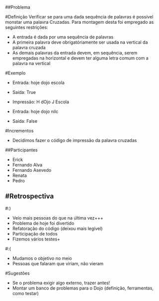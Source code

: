 ##Problema


#Definição
Verificar se para uma dada sequência de palavras é possível monstar uma palavra Cruzadas.
Para montagem desta foi empregado as seguintes restrições:
- A entrada é dada por uma sequência de palavras
- A primeira palavra deve obrigatóriamente ser usada na vertical da palavra cruzada
- As demais palavras da entrada devem, em sequência, serem empregadas na horizontal e devem ter alguma letra comum com a palavra na vertical


#Exemplo
- Entrada: hoje dojo escola
- Saída: True
- Impressão:
 H
dOjo
 J
 Escola

- Entrada: hoje dojo nilc
- Saída: False

#Incrementos
- Decidimos fazer o código de impressão da palavra cruzadas


##Participantes

- Erick
- Fernando Alva
- Fernando Asevedo
- Renata
- Pedro


#Retrospectiva
-----


#:)

- Veio mais pessoas do que na última vez+++
- Problema de hoje foi divertido
- Refatoração do código (deixou mais legível)
- Participação de todos
- Fizemos vários testes+


#:(

- Mudamos o objetivo no meio
- Pessoas que falaram que viriam, não vieram

#Sugestões

- Se o problema exigir algo externo, trazer antes!
- Montar um banco de problemas para o Dojo (definição, ferramentas, como testar)
